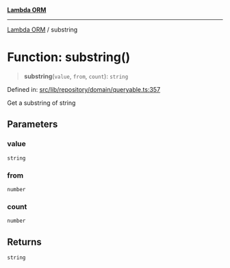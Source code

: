 [**Lambda ORM**](../README.md)

***

[Lambda ORM](../README.md) / substring

# Function: substring()

> **substring**(`value`, `from`, `count`): `string`

Defined in: [src/lib/repository/domain/queryable.ts:357](https://github.com/lambda-orm/lambdaorm-base/blob/5f10bdc7d0f008296efbcbe89bc2bf1ed03aaaef/src/lib/repository/domain/queryable.ts#L357)

Get a substring of string

## Parameters

### value

`string`

### from

`number`

### count

`number`

## Returns

`string`
